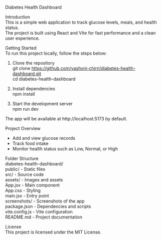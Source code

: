 Diabetes Health Dashboard

Introduction  
This is a simple web application to track glucose levels, meals, and health status.  
The project is built using React and Vite for fast performance and a clean user experience.

Getting Started  
To run this project locally, follow the steps below:

1. Clone the repository  
   git clone https://github.com/yashvni-chirri/diabetes-health-dashboard.git  
   cd diabetes-health-dashboard  

2. Install dependencies  
   npm install  

3. Start the development server  
   npm run dev  

The app will be available at http://localhost:5173 by default.

Project Overview  
- Add and view glucose records  
- Track food intake  
- Monitor health status such as Low, Normal, or High  


Folder Structure  
diabetes-health-dashboard/  
  public/             - Static files  
  src/                - Source code  
    assets/           - Images and assets  
    App.jsx           - Main component  
    App.css           - Styling  
    main.jsx          - Entry point  
  screenshots/        - Screenshots of the app  
  package.json        - Dependencies and scripts  
  vite.config.js      - Vite configuration  
  README.md           - Project documentation  

License  
This project is licensed under the MIT License.
